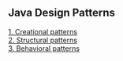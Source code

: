 ## Java Design Patterns  

[1. Creational patterns](./1.Creational%20Patterns/)  
[2. Structural patterns](./2.Structural%20Patterns/)  
[3. Behavioral patterns](./3.Behavioral%20Patterns/)  